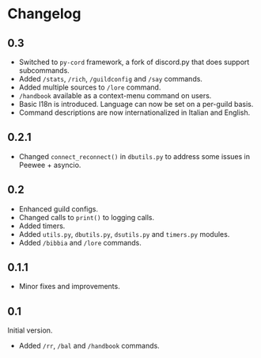 # Changelog

## 0.3

+ Switched to `py-cord` framework, a fork of discord.py that does support subcommands.
+ Added `/stats`, `/rich`, `/guildconfig` and `/say` commands.
+ Added multiple sources to `/lore` command.
+ `/handbook` available as a context-menu command on users.
+ Basic I18n is introduced. Language can now be set on a per-guild basis.
+ Command descriptions are now internationalized in Italian and English.

## 0.2.1

+ Changed `connect_reconnect()` in `dbutils.py` to address some issues in Peewee + asyncio.

## 0.2

+ Enhanced guild configs.
+ Changed calls to `print()` to logging calls.
+ Added timers.
+ Added `utils.py`, `dbutils.py`, `dsutils.py` and `timers.py` modules.
+ Added `/bibbia` and `/lore` commands.

## 0.1.1

+ Minor fixes and improvements.

## 0.1

Initial version.
+ Added `/rr`, `/bal` and `/handbook` commands.